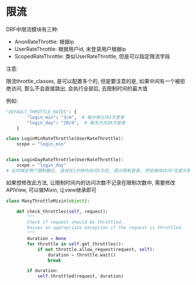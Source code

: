 # 限流

DRF中限流模块有三种:

* AnonRateThrottle: 根据ip
* UserRateThrottle: 根据用户id, 未登录用户根据ip
* ScopedRateThrottle: 类似UserRateThrottle, 但是可以指定限流字段

注意:

限流throttle_classes, 是可以配置多个的, 但是要注意的是, 如果中间有一个被拒绝访问, 那么不会直接跳出, 会执行全部后, 去限制时间的最大值

例如:

```python
"DEFAULT_THROTTLE_RATES": {
        "login_min": "3/m",  # 每分钟允许3次登录
        "login_day": "20/d",  # 每天允许20次登录
    }

class LoginMinRateThrottle(UserRateThrottle):
    scope = "login_min"


class LoginDayRateThrottle(UserRateThrottle):
    scope = "login_day"
# 此时绑定两个限制器后, 连续在1分钟内访问3次后, 提示限制登录, 然后继续访问(在提示限制登录时间内)超过20次后就会出现今天无法访问, 已经超过20次
```

如果想修改此方法, 让限制时间内的访问次数不记录在限制次数中, 需要修改APIView, 可以做Mixin, 让view继承即可

```python
class ManyThrottleMixin(object):

    def check_throttles(self, request):
        """
        Check if request should be throttled.
        Raises an appropriate exception if the request is throttled.
        """
        duration = None
        for throttle in self.get_throttles():
            if not throttle.allow_request(request, self):
                duration = throttle.wait()
                break

        if duration:
            self.throttled(request, duration)
```

